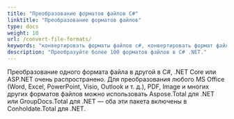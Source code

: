 ```yaml
---
title: "Преобразование форматов файлов C#"
linktitle: "Преобразование форматов файлов"
type: docs
weight: 10
url: /convert-file-formats/
keywords: "конвертировать форматы файлов c#, конвертировать формат файла, конвертировать doc docx c#, конвертировать xls xlsx c#, конвертировать word в pdf ASP .NET, конвертировать PDF в HTML C#, конвертировать html в pdf c#, конвертировать docx в pdf c#, конвертировать xlsx в pdf c# , конвертировать изображение в pdf C#, конвертировать AutoCad C#, конвертировать png в pdf .net"
description: "Преобразуйте более 100 форматов файлов в C# .NET."
---
```


Преобразование одного формата файла в другой в C#, .NET Core или ASP.NET очень распространено. Для преобразования любого MS Office (Word, Excel, PowerPoint, Visio, Outlook и т. д.), PDF, Image и многих других форматов файлов можно использовать Aspose.Total для .NET или GroupDocs.Total для .NET — оба эти пакета включены в Conholdate.Total для .NET.

